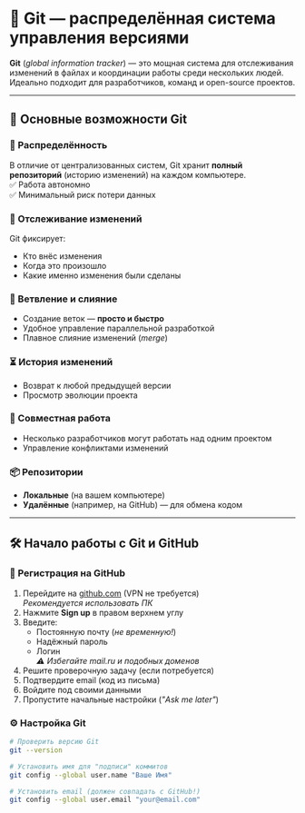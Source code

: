 # 🚀 Git — распределённая система управления версиями

**Git** (*global information tracker*) — это мощная система для отслеживания изменений в файлах и координации работы среди нескольких людей.  
Идеально подходит для разработчиков, команд и open-source проектов.

---

## 🌟 Основные возможности Git

### 🔄 Распределённость
В отличие от централизованных систем, Git хранит **полный репозиторий** (историю изменений) на каждом компьютере.  
✅ Работа автономно  
✅ Минимальный риск потери данных  

### 📝 Отслеживание изменений
Git фиксирует:  
- Кто внёс изменения  
- Когда это произошло  
- Какие именно изменения были сделаны  

### 🌿 Ветвление и слияние
- Создание веток — **просто и быстро**  
- Удобное управление параллельной разработкой  
- Плавное слияние изменений (*merge*)  

### ⏳ История изменений
- Возврат к любой предыдущей версии  
- Просмотр эволюции проекта  

### 👥 Совместная работа
- Несколько разработчиков могут работать над одним проектом  
- Управление конфликтами изменений  

### 📦 Репозитории
- **Локальные** (на вашем компьютере)  
- **Удалённые** (например, на GitHub) — для обмена кодом  

---

## 🛠 Начало работы с Git и GitHub

### 🔧 Регистрация на GitHub
1. Перейдите на [github.com](https://github.com) (VPN не требуется)  
   *Рекомендуется использовать ПК*  
2. Нажмите **Sign up** в правом верхнем углу  
3. Введите:  
   - Постоянную почту (*не временную!*)  
   - Надёжный пароль  
   - Логин  
   *⚠️ Избегайте mail.ru и подобных доменов*  
4. Решите проверочную задачу (если потребуется)  
5. Подтвердите email (код из письма)  
6. Войдите под своими данными  
7. Пропустите начальные настройки (*"Ask me later"*)  

### ⚙️ Настройка Git
```bash
# Проверить версию Git
git --version

# Установить имя для "подписи" коммитов
git config --global user.name "Ваше Имя"

# Установить email (должен совпадать с GitHub!)
git config --global user.email "your@email.com"
